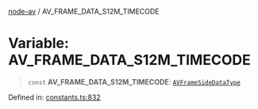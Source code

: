 [node-av](../globals.md) / AV\_FRAME\_DATA\_S12M\_TIMECODE

# Variable: AV\_FRAME\_DATA\_S12M\_TIMECODE

> `const` **AV\_FRAME\_DATA\_S12M\_TIMECODE**: [`AVFrameSideDataType`](../type-aliases/AVFrameSideDataType.md)

Defined in: [constants.ts:832](https://github.com/seydx/av/blob/f8631fc881b394300b1479f511d55cf1c370a87f/src/constants/constants.ts#L832)
